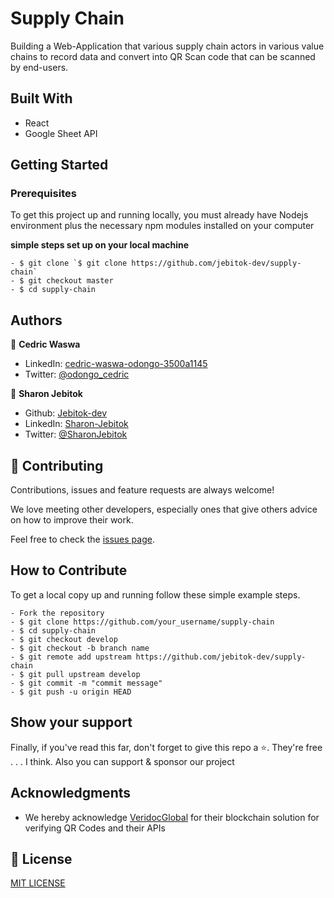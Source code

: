 # Supply Chain

Building a Web-Application that various supply chain actors in various value chains to record data and convert into QR Scan code that can be scanned by end-users.

## Built With
- React
- Google Sheet API

<!-- ## Live Project -->

<!-- - [Live Demo Link](https://fierce-spire-26749.herokuapp.com/) -->

<!-- - [Video](https://www.loom.com/share/459aebb647ef46daab87de530ccd8970)

![screenshot](./app/assets/images/twitter-prof.png) -->

## Getting Started

### Prerequisites

To get this project up and running locally, you must already have Nodejs environment plus the necessary npm modules installed on your computer

**simple steps set up on your local machine**

```
- $ git clone `$ git clone https://github.com/jebitok-dev/supply-chain`
- $ git checkout master
- $ cd supply-chain
```

<!-- ### Run Tests -->

## Authors

👤 **Cedric Waswa**

- LinkedIn: [cedric-waswa-odongo-3500a1145](https://www.linkedin.com/in/cedric-waswa-odongo-3500a1145)
- Twitter: [@odongo_cedric](https://twitter.com/odongo_cedric)

👤 **Sharon Jebitok**

- Github: [Jebitok-dev](https://github.com/Jebitok-dev)
- LinkedIn: [Sharon-Jebitok](https://www.linkedin.com/in/Sharon-Jebitok)
- Twitter: [@SharonJebitok](https://twitter.com/SharonJebitok)
## 🤝 Contributing

Contributions, issues and feature requests are always welcome!

We love meeting other developers, especially ones that give others advice on how to improve their work.

Feel free to check the [issues page](https://github.com/jebitok-dev/supply-chain/issues).

## How to Contribute

To get a local copy up and running follow these simple example steps.

````
- Fork the repository
- $ git clone https://github.com/your_username/supply-chain
- $ cd supply-chain
- $ git checkout develop
- $ git checkout -b branch name
- $ git remote add upstream https://github.com/jebitok-dev/supply-chain
- $ git pull upstream develop
- $ git commit -m "commit message"
- $ git push -u origin HEAD
````

## Show your support

Finally, if you've read this far, don't forget to give this repo a ⭐️. They're free . . . I think. Also you can support & sponsor our project

## Acknowledgments

- We hereby acknowledge [VeridocGlobal](https://veridocglobal.com/) for their blockchain solution for verifying QR Codes and their APIs 

## 📝 License

[MIT LICENSE](mit-license.org)
